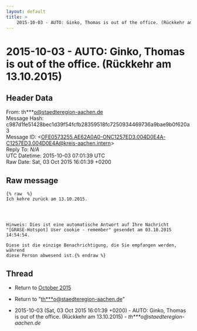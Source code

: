 ```yaml
---
layout: default
title: >
    2015-10-03 - AUTO: Ginko, Thomas is out of the office. (Rückkehr am 13.10.2015)
---
```


# 2015-10-03 - AUTO: Ginko, Thomas is out of the office. (Rückkehr am 13.10.2015)

## Header Data

From: th***o@staedteregion-aachen.de<br>
Message Hash: c987d1fe51428bec1d39f54fcfb28359518fc7250934469736a9bae9b0f620a3<br>
Message ID: \<OFE0573255.AE62A0A0-ONC1257ED3.004D0E4A-C1257ED3.004D0E4A@kreis-aachen.intern\><br>
Reply To: _N/A_<br>
UTC Datetime: 2015-10-03 07:01:39 UTC<br>
Raw Date: Sat, 03 Oct 2015 16:01:39 +0200<br>

## Raw message

```
{% raw  %}
Ich kehre zurück am 13.10.2015.




Hinweis: Dies ist eine automatische Antwort auf Ihre Nachricht
"[GRASE-Hotspot] User cookie - remember" gesendet am 03.10.2015 14:54:54.

Diese ist die einzige Benachrichtigung, die Sie empfangen werden, während
diese Person abwesend ist.{% endraw %}
```

## Thread

+ Return to [October 2015](/archive/2015/10)

+ Return to "[th***o<span>@</span>staedteregion-aachen.de](/authors/th___o_at_staedteregionaachen_de)"

+ 2015-10-03 (Sat, 03 Oct 2015 16:01:39 +0200) - AUTO: Ginko, Thomas is out of the office. (Rückkehr am 13.10.2015) - _th***o@staedteregion-aachen.de_

